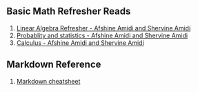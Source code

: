 ## Basic Math Refresher Reads

1. [Linear Algebra Refresher - Afshine Amidi and Shervine Amidi](https://stanford.edu/~shervine/teaching/cs-229/refresher-algebra-calculus)
2. [Probablity and statistics - Afshine Amidi and Shervine Amidi](https://stanford.edu/~shervine/teaching/cs-229/refresher-probabilities-statistics)
3. [Calculus - Afshine Amidi and Shervine Amidi](https://stanford.edu/~shervine/teaching/cme-102/calculus)

## Markdown Reference

1. [Markdown cheatsheet](https://github.com/adam-p/markdown-here/wiki/Markdown-Cheatsheet)
